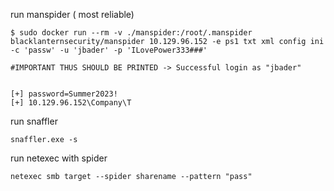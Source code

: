 
run manspider ( most reliable)
```
$ sudo docker run --rm -v ./manspider:/root/.manspider blacklanternsecurity/manspider 10.129.96.152 -e ps1 txt xml config ini -c 'passw' -u 'jbader' -p 'ILovePower333###'

#IMPORTANT THUS SHOULD BE PRINTED -> Successful login as "jbader"


[+] password=Summer2023!
[+] 10.129.96.152\Company\T

```

run snaffler
```
snaffler.exe -s
```
run netexec with spider
```
netexec smb target --spider sharename --pattern "pass"
```
